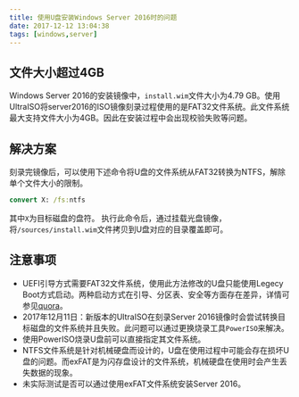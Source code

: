 ```yaml
---
title: 使用U盘安装Windows Server 2016时的问题
date: 2017-12-12 13:04:38
tags: [windows,server]
---
```


## 文件大小超过4GB
Windows Server 2016的安装镜像中，`install.wim`文件大小为4.79 GB。使用UltraISO将server2016的ISO镜像刻录过程使用的是FAT32文件系统。此文件系统最大支持文件大小为4GB。因此在安装过程中会出现校验失败等问题。

## 解决方案
刻录完镜像后，可以使用下述命令将U盘的文件系统从FAT32转换为NTFS，解除单个文件大小的限制。
``` cmd
convert X: /fs:ntfs
```
其中`X`为目标磁盘的盘符。
执行此命令后，通过挂载光盘镜像，将`/sources/install.wim`文件拷贝到U盘对应的目录覆盖即可。

## 注意事项
* UEFI引导方式需要FAT32文件系统，使用此方法修改的U盘只能使用Legecy Boot方式启动。两种启动方式在引导、分区表、安全等方面存在差异，详情可参见[quora](https://www.quora.com/What-is-the-difference-between-UEFI-and-Legacy-Mode-which-we-need-to-choose-while-installing-the-OS)。
* 2017年12月11日：新版本的UltraISO在刻录Server 2016镜像时会尝试转换目标磁盘的文件系统并且失败。此问题可以通过更换烧录工具`PowerISO`来解决。
* 使用PowerISO烧录U盘前可以直接指定其文件系统。
* NTFS文件系统是针对机械硬盘而设计的，U盘在使用过程中可能会存在损坏U盘的问题。而exFAT是为闪存盘设计的文件系统，机械硬盘在使用时会产生丢失数据的现象。
* 未实际测试是否可以通过使用exFAT文件系统安装Server 2016。